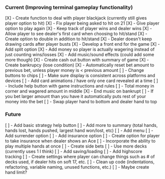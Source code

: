 ### Current (Improving terminal gameplay functionality)

[X] - Create function to deal with player blackjack (currently still gives player option to hit)
[X] - Fix player being asked to hit on 21
[X] - Give player option to play again
[X] - Keep track of player wins and dealer wins 
[X] - Allow player to see dealer's first card when choosing to hit/stand
[X] - Create option to double in addition to hit/stand
[X] - Dealer doesn't keep drawing cards after player busts
[X] - Develop a front end for the game
[X] - Add split option
[X] - Add money so player is actually wagering instead of just counting wins/losses
[X] - Add music/sound effects (could add some more though)
[X] - Create cash out button with summary of game 
[X] - Create bankrupcy (lose condition)
[X] - Automatically reset bet amount to previous bet, unless player money is < previous amount
[ ] - Change buttons to chips 
[ ] - Make sure display is consistent across platforms and devices
[ ] - Add card animations / have only one card revealed at a time
[ ] - Include help button with game instructions and rules
[ ] - Total money in corner and wagered amount in middle
[X] - End music on bankrupt
[ ] - If you bet larger amount than you have it automatically puts rest of your money into the bet
[ ] - Swap player hand to bottom and dealer hand to top


### Future 
[ ] - Add basic strategy help button
[ ] - Add more to summary (total hands, hands lost, hands pushed, largest hand won/lost, etc)
[ ] - Add menu
[ ] - Add surrender option
[ ] - Add insurance option
[ ] - Create option for player to take insurance when dealer shows an Ace
[ ] - Incorporate the ability to play multiple hands at once
[ ] - Create side bets
[ ] - Use more decks (currently uses 1 I think)
[ ] - Add saving/loading
[ ] - Add highscore tracking
[ ] - Create settings where player can change things such as # of decks used, if dealer hits on soft 17, etc.
[ ] - Clean up code (indentations, refactoring, variable naming, unused functions, etc.)
[ ] - Maybe create hand limit?
